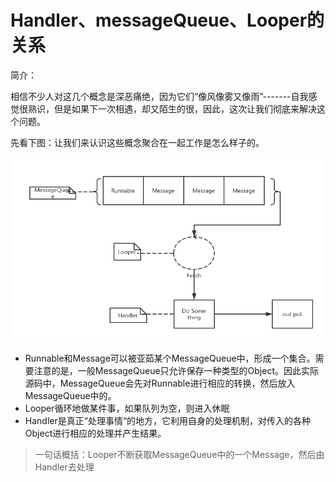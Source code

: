 # Handler、messageQueue、Looper的关系

简介：

相信不少人对这几个概念是深恶痛绝，因为它们“像风像雾又像雨”-------自我感觉很熟识，但是如果下一次相遇，却又陌生的很，因此，这次让我们彻底来解决这个问题。

先看下图：让我们来认识这些概念聚合在一起工作是怎么样子的。

![](/assets/未命名文件.png)

* Runnable和Message可以被亚茹某个MessageQueue中，形成一个集合。需要注意的是，一般MessageQueue只允许保存一种类型的Object。因此实际源码中，MessageQueue会先对Runnable进行相应的转换，然后放入MessageQueue中的。
* Looper循环地做某件事，如果队列为空，则进入休眠
* Handler是真正“处理事情“的地方，它利用自身的处理机制，对传入的各种Object进行相应的处理并产生结果。

> 一句话概括：Looper不断获取MessageQueue中的一个Message，然后由Handler去处理



